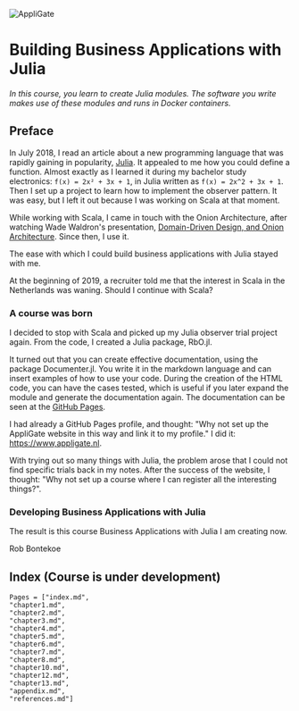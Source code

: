 ![AppliGate](/rbontekoe.github.io/logo5.png)

# Building Business Applications with Julia

*In this course, you learn to create Julia modules. The software you write makes use of these modules and runs in Docker containers.*

## Preface

In July 2018, I read an article about a new programming language that was rapidly gaining in popularity, [Julia](https://julialang.org/). It appealed to me how you could define a function. Almost exactly as I learned it during my bachelor study electronics: `f(x) = 2x² + 3x + 1`, in Julia written as `f(x) = 2x^2 + 3x + 1`. Then I set up a project to learn how to implement the observer pattern. It was easy, but I left it out because I was working on Scala at that moment.

While working with Scala, I came in touch with the Onion Architecture, after watching Wade Waldron's presentation, [Domain-Driven Design, and Onion Architecture](https://youtu.be/MnNeDXg3Qao). Since then, I use it.

The ease with which I could build business applications with Julia stayed with me.

At the beginning of 2019, a recruiter told me that the interest in Scala in the Netherlands was waning. Should I continue with Scala?

### A course was born

I decided to stop with Scala and picked up my Julia observer trial project again. From the code, I created a Julia package, RbO.jl.

It turned out that you can create effective documentation, using the package Documenter.jl. You write it in the markdown language and can insert examples of how to use your code. During the creation of the HTML code, you can have the cases tested, which is useful if you later expand the module and generate the documentation again. The documentation can be seen at the [GitHub Pages](https://www.appligate.nl/RbO.jl/).

I had already a GitHub Pages profile, and thought: "Why not set up the AppliGate website in this way and link it to my profile." I did it: [https://www,appligate.nl](https://www.appligate.nl/).

With trying out so many things with Julia, the problem arose that I could not find specific trials back in my notes. After the success of the website, I thought: "Why not set up a course where I can register all the interesting things?".

### Developing Business Applications with Julia

The result is this course Business Applications with Julia I am creating now.


Rob Bontekoe

## Index (Course is under development)

```@contents
Pages = ["index.md",
"chapter1.md",
"chapter2.md",
"chapter3.md",
"chapter4.md",
"chapter5.md",
"chapter6.md",
"chapter7.md",
"chapter8.md",
"chapter10.md",
"chapter12.md",
"chapter13.md",
"appendix.md",
"references.md"]
```
